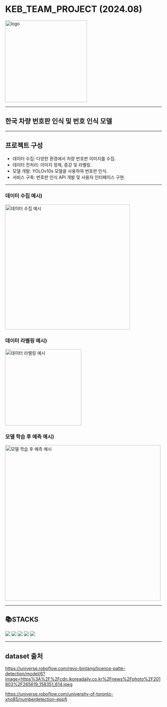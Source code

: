 # KEB_TEAM_PROJECT (2024.08)
<img width="263" alt="logo" src="https://github.com/user-attachments/assets/ce0ec293-d067-48e1-96bf-866d22f40edc">

---
## 한국 차량 번호판 인식 및 번호 인식 모델 
---
## 프로젝트 구성
- 데이터 수집: 다양한 환경에서 차량 번호판 이미지를 수집.
- 데이터 전처리: 이미지 정제, 증강 및 라벨링.
- 모델 개발: YOLOv10s 모델을 사용하여 번호판 인식.
- 서비스 구축: 번호판 인식 API 개발 및 사용자 인터페이스 구현.
---
### 데이터 수집 예시)

<img width="401" alt="데이터 수집 예시" src="https://github.com/user-attachments/assets/b8f81a3b-2449-4412-86c8-99c17bb06cc6">

### 데이터 라벨링 예시)

<img width="245" alt="데이터 라벨링 예시" src="https://github.com/user-attachments/assets/071bcfbe-252c-4ff6-a412-004b3880d363">

### 모델 학습 후 예측 예시)

<img width="500" alt="모델 학습 후 예측 예시" src="https://github.com/user-attachments/assets/f8a021f8-75e1-4d55-8195-bd0fa9b925bd">

---

<div align=Left><h2>📚STACKS</h2></div>
<img src="https://img.shields.io/badge/python-3776AB?style=for-the-badge&logo=python&logoColor=white"> 
<img src="https://img.shields.io/badge/pytorch-EE4C2C?style=for-the-badge&logo=pytorch&logoColor=white"> 
<img src="https://img.shields.io/badge/opencv-5C3EE8?style=for-the-badge&logo=opencv&logoColor=white"> 
<img src="https://img.shields.io/badge/flask-000000?style=for-the-badge&logo=flask&logoColor=white"> 
<img src="https://img.shields.io/badge/django-092E20?style=for-the-badge&logo=django&logoColor=white">


---
## 
## dataset 출처
https://universe.roboflow.com/revo-bintang/licence-palte-detection/model/6?image=https%3A%2F%2Fcdn.ikoreadaily.co.kr%2Fnews%2Fphoto%2F201803%2F265619_158351_614.jpeg

https://universe.roboflow.com/university-of-toronto-xho85/numberdetection-eppfj

